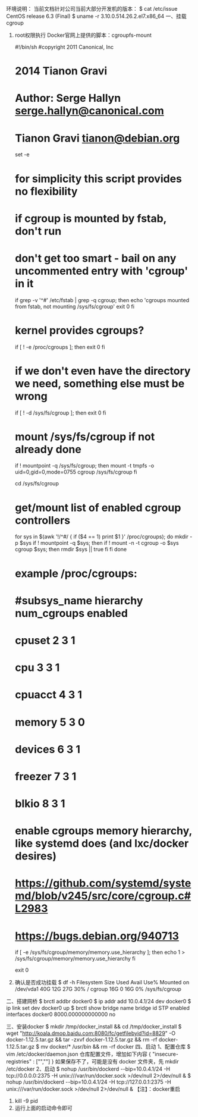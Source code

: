 环境说明：
当前文档针对公司当前大部分开发机的版本：
$ cat /etc/issue
CentOS release 6.3 (Final)
$ uname -r
3.10.0.514.26.2.el7.x86_64
一、挂载 cgroup
1. root权限执行 Docker官网上提供的脚本：cgroupfs-mount

    #!/bin/sh
    #copyright 2011 Canonical, Inc
    #           2014 Tianon Gravi
    # Author: Serge Hallyn <serge.hallyn@canonical.com>
    #         Tianon Gravi <tianon@debian.org>
    set -e

    # for simplicity this script provides no flexibility

    # if cgroup is mounted by fstab, don't run
    # don't get too smart - bail on any uncommented entry with 'cgroup' in it
    if grep -v '^#' /etc/fstab | grep -q cgroup; then
            echo 'cgroups mounted from fstab, not mounting /sys/fs/cgroup'
            exit 0
    fi

    # kernel provides cgroups?
    if [ ! -e /proc/cgroups ]; then
            exit 0
    fi

    # if we don't even have the directory we need, something else must be wrong
    if [ ! -d /sys/fs/cgroup ]; then
            exit 0
    fi

    # mount /sys/fs/cgroup if not already done
    if ! mountpoint -q /sys/fs/cgroup; then
            mount -t tmpfs -o uid=0,gid=0,mode=0755 cgroup /sys/fs/cgroup
    fi

    cd /sys/fs/cgroup

    # get/mount list of enabled cgroup controllers
    for sys in $(awk '!/^#/ { if ($4 == 1) print $1 }' /proc/cgroups); do
            mkdir -p $sys
            if ! mountpoint -q $sys; then
                    if ! mount -n -t cgroup -o $sys cgroup $sys; then
                            rmdir $sys || true
                    fi
            fi
    done


    # example /proc/cgroups:
    #  #subsys_name hierarchy       num_cgroups     enabled
    #  cpuset       2       3       1
    #  cpu  3       3       1
    #  cpuacct      4       3       1
    #  memory       5       3       0
    #  devices      6       3       1
    #  freezer      7       3       1
    #  blkio        8       3       1

    # enable cgroups memory hierarchy, like systemd does (and lxc/docker desires)
    # https://github.com/systemd/systemd/blob/v245/src/core/cgroup.c#L2983
    # https://bugs.debian.org/940713
    if [ -e /sys/fs/cgroup/memory/memory.use_hierarchy ]; then
            echo 1 > /sys/fs/cgroup/memory/memory.use_hierarchy
    fi

    exit 0

2. 确认是否成功挂载
$ df -h
Filesystem Size Used Avail Use% Mounted on
/dev/vda1 40G 12G 27G 30% /
cgroup 16G 0 16G 0% /sys/fs/cgroup

二、搭建网桥
$ brctl addbr docker0
$ ip addr add 10.0.4.1/24 dev docker0
$ ip link set dev docker0 up
$ brctl show
bridge name bridge id STP enabled interfaces
docker0 8000.000000000000 no


三、安装docker
$ mkdir /tmp/docker_install && cd /tmp/docker_install
$ wget "http://koala.dmop.baidu.com:8080/fc/getfilebyid?id=8829" -O docker-1.12.5.tar.gz && tar -zxvf docker-1.12.5.tar.gz && rm -rf docker-1.12.5.tar.gz
$ mv docker/* /usr/bin && rm -rf docker
四、启动
1、配置仓库
$ vim /etc/docker/daemon.json
仓库配置文件，增加如下内容
{
  "insecure-registries" : ["",""]
}
如果保存不了，可能是没有 docker 文件夹，先 mkdir /etc/docker
2、启动
$ nohup /usr/bin/dockerd --bip=10.0.4.1/24 -H tcp://0.0.0.0:2375 -H unix:///var/run/docker.sock >/dev/null 2>/dev/null &
$ nohup /usr/bin/dockerd --bip=10.0.4.1/24 -H tcp://127.0.0.1:2375 -H unix:///var/run/docker.sock >/dev/null 2>/dev/null &
【注】：docker重启
1. kill -9 pid
2. 运行上面的启动命令即可
